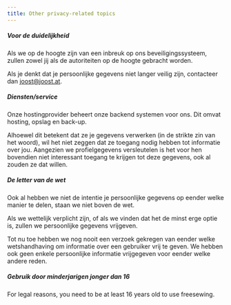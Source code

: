 ```yaml
---
title: Other privacy-related topics
---
```


##### Voor de duidelijkheid

Als we op de hoogte zijn van een inbreuk op ons beveiligingssysteem, zullen zowel jij als de autoriteiten op de hoogte gebracht worden.

Als je denkt dat je persoonlijke gegevens niet langer veilig zijn, contacteer dan joost@joost.at.


##### Diensten/service

Onze hostingprovider beheert onze backend systemen voor ons. Dit omvat hosting, opslag en back-up.

Alhoewel dit betekent dat ze je gegevens verwerken (in de strikte zin van het woord), wil het niet zeggen dat ze toegang nodig hebben tot informatie over jou. Aangezien we profielgegevens versleutelen is het voor hen bovendien niet interessant toegang te krijgen tot deze gegevens, ook al zouden ze dat willen.

##### De letter van de wet

Ook al hebben we niet de intentie je persoonlijke gegevens op eender welke manier te delen, staan we niet boven de wet.

Als we wettelijk verplicht zijn, of als we vinden dat het de minst erge optie is, zullen we persoonlijke gegevens vrijgeven.

Tot nu toe hebben we nog nooit een verzoek gekregen van eender welke wetshandhaving om informatie over een gebruiker vrij te geven. We hebben ook geen enkele persoonlijke informatie vrijgegeven voor eender welke andere reden.

##### Gebruik door minderjarigen jonger dan 16

For legal reasons, you need to be at least 16 years old to use freesewing.

